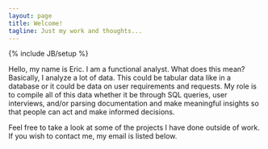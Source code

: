 ```yaml
---
layout: page
title: Welcome!
tagline: Just my work and thoughts...
---
```

{% include JB/setup %}

Hello, my name is Eric. I am a functional analyst. What does this mean? Basically, I analyze a lot of data. This could be tabular data like in a database or it could be data on user requirements and requests. My role is to compile all of this data whether it be through SQL queries, user interviews, and/or parsing documentation and make meaningful insights so that people can act and make informed decisions.

Feel free to take a look at some of the projects I have done outside of work. If you wish to contact me, my email is listed below.





